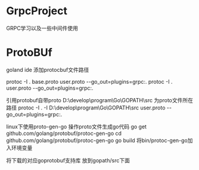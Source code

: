 # GrpcProject
GRPC学习以及一些中间件使用

# ProtoBUf
goland ide 添加protocbuf文件路径

protoc -I . base.proto user.proto --go_out=plugins=grpc:.
protoc -I .  user.proto --go_out=plugins=grpc:.

引用protobuf自带proto
D:\develop\program\Go\GOPATH\src 为proto文件所在路径
protoc -I . -I D:\develop\program\Go\GOPATH\src  user.proto --go_out=plugins=grpc:.

linux下使用proto-gen-go 操作proto文件生成go代码
go get github.com/golang/protobuf/protoc-gen-go
cd github.com/golang/protobuf/protoc-gen-go
go build
将bin/protoc-gen-go加入环境变量

将下载的对应goprotobuf支持库 放到gopath/src下面